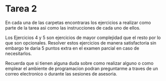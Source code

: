 # Tarea 2

En cada una de las carpetas encontraras los ejercicios a realizar como parte de la tarea asi como las instrucciones de cada uno de ellos.

Los Ejercicios 4 y 5 son ejercicios de mayor complejidad que el resto por lo que son opcionales. Resolver estos ejercicios de manera satisfactoria sin embargo te daria 5 puntos extra en el examen parcial en caso de necesitarlos.

Recuerda que si tienen alguna duda sobre como realizar alguno o como emplear el ambiente de programacion podran preguntarme a traves de un correo electronico o durante las sesiones de asesoria.
